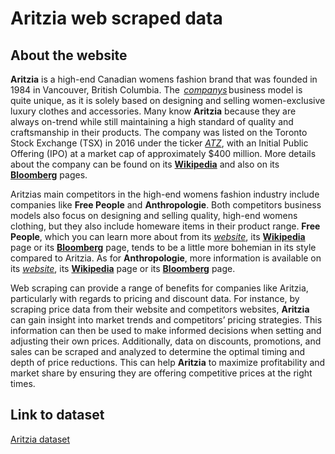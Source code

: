 # Aritzia web scraped data 

## About the website

**Aritzia** is a high-end Canadian womens fashion brand that was founded in 1984 in Vancouver, British Columbia. The  _[companys](https://www.aritzia.com/)_ business model is quite unique, as it is solely based on designing and selling women-exclusive luxury clothes and accessories. Many know **Aritzia** because they are always on-trend while still maintaining a high standard of quality and craftsmanship in their products. The company was listed on the Toronto Stock Exchange (TSX) in 2016 under the ticker _[ATZ](https://www.bloomberg.com/quote/ATZ:CN)_, with an Initial Public Offering (IPO) at a market cap of approximately $400 million. More details about the company can be found on its **[Wikipedia](https://en.wikipedia.org/wiki/Aritzia)** and also on its **[Bloomberg](https://www.bloomberg.com/profile/company/ATZ:CN)** pages.

Aritzias main competitors in the high-end womens fashion industry include companies like **Free People** and **Anthropologie**. Both competitors business models also focus on designing and selling quality, high-end womens clothing, but they also include homeware items in their product range. **Free People**, which you can learn more about from its _[website](https://www.freepeople.com/)_, its **[Wikipedia](https://en.wikipedia.org/wiki/Free_People)** page or its **[Bloomberg](https://www.bloomberg.com/profile/company/FRPE:US)** page, tends to be a little more bohemian in its style compared to Aritzia. As for **Anthropologie**, more information is available on its _[website](https://www.anthropologie.com/)_, its **[Wikipedia](https://en.wikipedia.org/wiki/Anthropologie)** page or its **[Bloomberg](https://www.bloomberg.com/profile/company/ANTH:US)** page.

Web scraping can provide a range of benefits for companies like Aritzia, particularly with regards to pricing and discount data. For instance, by scraping price data from their website and competitors websites, **Aritzia** can gain insight into market trends and competitors’ pricing strategies. This information can then be used to make informed decisions when setting and adjusting their own prices. Additionally, data on discounts, promotions, and sales can be scraped and analyzed to determine the optimal timing and depth of price reductions. This can help **Aritzia** to maximize profitability and market share by ensuring they are offering competitive prices at the right times.


## Link to **dataset**

[Aritzia dataset](https://www.databoutique.com/buy-data-list-subset/Aritzia%20web%20scraped%20data/r/recOHap0kWaJMbk4Q)
